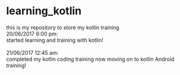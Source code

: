 # learning_kotlin
this is my repository to store my kotlin training <br>
20/06/2017 6:00 pm:<br>
started learning and training with kotlin!<br>
<br>
21/06/2017 12:45 am: <br>
completed my kotlin coding training now moving on to kotlin Android training!<br>
